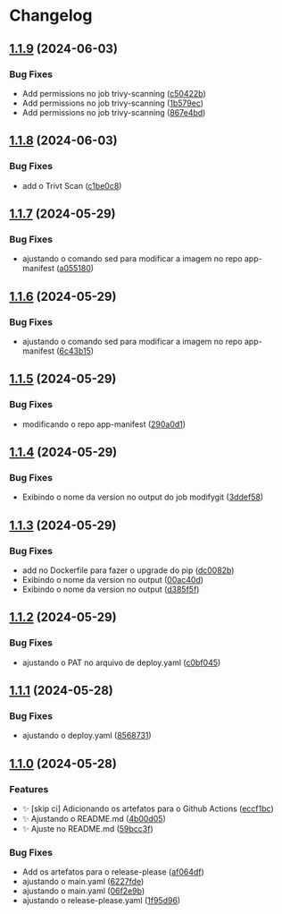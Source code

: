 # Changelog

## [1.1.9](https://github.com/emanuelfds/App/compare/v1.1.8...v1.1.9) (2024-06-03)


### Bug Fixes

* Add permissions no job trivy-scanning ([c50422b](https://github.com/emanuelfds/App/commit/c50422b20d2c699548b6daa38e7e47e950cea354))
* Add permissions no job trivy-scanning ([1b579ec](https://github.com/emanuelfds/App/commit/1b579ec57b4086ce83a5a071097acfefec44d4ad))
* Add permissions no job trivy-scanning ([867e4bd](https://github.com/emanuelfds/App/commit/867e4bd5839804302d66f405419a2642bb64710e))

## [1.1.8](https://github.com/emanuelfds/App/compare/v1.1.7...v1.1.8) (2024-06-03)


### Bug Fixes

* add o Trivt Scan ([c1be0c8](https://github.com/emanuelfds/App/commit/c1be0c8f8d05ac179e1c37834421b4dd74149016))

## [1.1.7](https://github.com/emanuelfds/App/compare/v1.1.6...v1.1.7) (2024-05-29)


### Bug Fixes

* ajustando o comando sed para modificar a imagem no repo app-manifest ([a055180](https://github.com/emanuelfds/App/commit/a055180072ff35f4176b8fddc524aa3e1a73843b))

## [1.1.6](https://github.com/emanuelfds/App/compare/v1.1.5...v1.1.6) (2024-05-29)


### Bug Fixes

* ajustando o comando sed para modificar a imagem no repo app-manifest ([6c43b15](https://github.com/emanuelfds/App/commit/6c43b15b1b167cdd3e30633ac9330183ae97fac9))

## [1.1.5](https://github.com/emanuelfds/App/compare/v1.1.4...v1.1.5) (2024-05-29)


### Bug Fixes

* modificando o repo app-manifest ([290a0d1](https://github.com/emanuelfds/App/commit/290a0d1383167fa100f8551200d4e516248a19ff))

## [1.1.4](https://github.com/emanuelfds/App/compare/v1.1.3...v1.1.4) (2024-05-29)


### Bug Fixes

* Exibindo o nome da version no output do job modifygit ([3ddef58](https://github.com/emanuelfds/App/commit/3ddef580fd4635253e42f748957bbe132361206b))

## [1.1.3](https://github.com/emanuelfds/App/compare/v1.1.2...v1.1.3) (2024-05-29)


### Bug Fixes

* add no Dockerfile para fazer o upgrade do pip ([dc0082b](https://github.com/emanuelfds/App/commit/dc0082bbebb922c5c3c46f6ba05bd96700d2c98c))
* Exibindo o nome da version no output ([00ac40d](https://github.com/emanuelfds/App/commit/00ac40db493311d25ebdb8f60268d4cc74a262de))
* Exibindo o nome da version no output ([d385f5f](https://github.com/emanuelfds/App/commit/d385f5f6ecc9f2db4504a35d5f52140b1d63e6e6))

## [1.1.2](https://github.com/emanuelfds/App/compare/v1.1.1...v1.1.2) (2024-05-29)


### Bug Fixes

* ajustando o PAT no arquivo de deploy.yaml ([c0bf045](https://github.com/emanuelfds/App/commit/c0bf045221ca2279eaaaa002e4a749c476428c65))

## [1.1.1](https://github.com/emanuelfds/App/compare/v1.1.0...v1.1.1) (2024-05-28)


### Bug Fixes

* ajustando o deploy.yaml ([8568731](https://github.com/emanuelfds/App/commit/8568731ed1a4abe83bb09f0a55b469e7ec4a1693))

## [1.1.0](https://github.com/emanuelfds/App/compare/v1.0.0...v1.1.0) (2024-05-28)


### Features

* :sparkles: [skip ci] Adicionando os artefatos para o Github Actions ([eccf1bc](https://github.com/emanuelfds/App/commit/eccf1bc8b21aac9ff68b7234fa086eaabf771376))
* :sparkles: Ajustando o README.md ([4b00d05](https://github.com/emanuelfds/App/commit/4b00d058704525f5d34e0da3d6946264e39ef2ad))
* :sparkles: Ajuste no README.md ([59bcc3f](https://github.com/emanuelfds/App/commit/59bcc3f4a1eecb8f69832f3e1ce2955ebaddc4ff))


### Bug Fixes

* Add os artefatos para o release-please ([af064df](https://github.com/emanuelfds/App/commit/af064dfc8f50ac95af74358fafdbf7de3bc0c9af))
* ajustando o main.yaml ([6227fde](https://github.com/emanuelfds/App/commit/6227fde93e3ca0fecb9c854b9a07c627d72e9bef))
* ajustando o main.yaml ([06f2e9b](https://github.com/emanuelfds/App/commit/06f2e9b9479b63529e801291351c9b5066cb2a8b))
* ajustando o release-please.yaml ([1f95d96](https://github.com/emanuelfds/App/commit/1f95d965b072601ac07e2a58f8702a2809bf8758))
